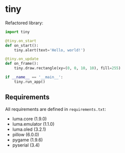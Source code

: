 # tiny

Refactored library:

```python
import tiny

@tiny.on_start
def on_start():
    tiny.alert(text='Hello, world!')

@tiny.on_update
def on_frame():
    tiny.draw.rectangle(xy=(0, 0, 10, 10), fill=255)

if __name__ == '__main__':
    tiny.run_app()
```

## Requirements

All requirements are defined in `requirements.txt`:

- luma.core (1.9.0)
- luma.emulator (1.1.0)
- luma.oled (3.2.1)
- pillow (6.0.0)
- pygame (1.9.6)
- pyserial (3.4)